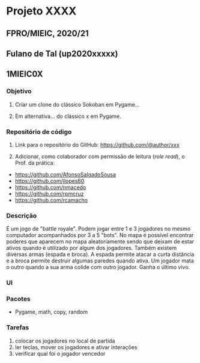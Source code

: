 # Projeto XXXX
## FPRO/MIEIC, 2020/21
## Fulano de Tal (up2020xxxxx)
## 1MIEIC0X

### Objetivo

1. Criar um clone do clássico Sokoban em Pygame...

2. Em alternativa... do clássico x em Pygame.

### Repositório de código

1) Link para o repositório do GitHub: https://github.com/@author/xxx

2) Adicionar, como colaborador com permissão de leitura (*role read*), o Prof. da prática:

- https://github.com/AfonsoSalgadoSousa
- https://github.com/jlopes60
- https://github.com/nmacedo
- https://github.com/rpmcruz
- https://github.com/rcamacho

### Descrição

É um jogo de "battle royale". Podem jogar entre 1 e 3 jogadores no mesmo computador acompanhados por 3 a 5 "bots".
No mapa é possível encontrar poderes que aparecem no mapa aleatoriamente sendo que deixam de estar ativos quando é utilizado por algum dos jogadores.
Também existem diversas armas (espada e broca). A espada permite atacar a curta distância e a broca permite destruir algumas paredes quando ativa.
Um jogador mata o outro quando a sua arma colide com outro jogador. Ganha o último vivo.

### UI



### Pacotes

- Pygame, math, copy, random

### Tarefas

1. colocar os jogadores no local de partida
1. ler teclas, mover os jogadores e ativar interações
2. verificar qual foi o jogador vencedor

